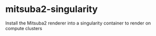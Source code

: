 # mitsuba2-singularity
Install the Mitsuba2 renderer into a singularity container to render on compute clusters 
